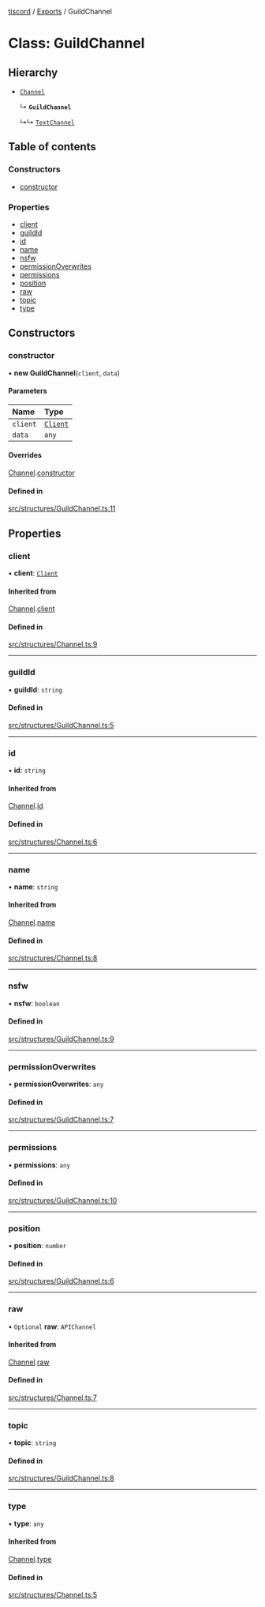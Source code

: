 [tiscord](../README.md) / [Exports](../modules.md) / GuildChannel

# Class: GuildChannel

## Hierarchy

- [`Channel`](Channel.md)

  ↳ **`GuildChannel`**

  ↳↳ [`TextChannel`](TextChannel.md)

## Table of contents

### Constructors

- [constructor](GuildChannel.md#constructor)

### Properties

- [client](GuildChannel.md#client)
- [guildId](GuildChannel.md#guildid)
- [id](GuildChannel.md#id)
- [name](GuildChannel.md#name)
- [nsfw](GuildChannel.md#nsfw)
- [permissionOverwrites](GuildChannel.md#permissionoverwrites)
- [permissions](GuildChannel.md#permissions)
- [position](GuildChannel.md#position)
- [raw](GuildChannel.md#raw)
- [topic](GuildChannel.md#topic)
- [type](GuildChannel.md#type)

## Constructors

### constructor

• **new GuildChannel**(`client`, `data`)

#### Parameters

| Name | Type |
| :------ | :------ |
| `client` | [`Client`](Client.md) |
| `data` | `any` |

#### Overrides

[Channel](Channel.md).[constructor](Channel.md#constructor)

#### Defined in

[src/structures/GuildChannel.ts:11](https://github.com/xiboon/tiscord/blob/2dcfba7/src/structures/GuildChannel.ts#L11)

## Properties

### client

• **client**: [`Client`](Client.md)

#### Inherited from

[Channel](Channel.md).[client](Channel.md#client)

#### Defined in

[src/structures/Channel.ts:9](https://github.com/xiboon/tiscord/blob/2dcfba7/src/structures/Channel.ts#L9)

___

### guildId

• **guildId**: `string`

#### Defined in

[src/structures/GuildChannel.ts:5](https://github.com/xiboon/tiscord/blob/2dcfba7/src/structures/GuildChannel.ts#L5)

___

### id

• **id**: `string`

#### Inherited from

[Channel](Channel.md).[id](Channel.md#id)

#### Defined in

[src/structures/Channel.ts:6](https://github.com/xiboon/tiscord/blob/2dcfba7/src/structures/Channel.ts#L6)

___

### name

• **name**: `string`

#### Inherited from

[Channel](Channel.md).[name](Channel.md#name)

#### Defined in

[src/structures/Channel.ts:8](https://github.com/xiboon/tiscord/blob/2dcfba7/src/structures/Channel.ts#L8)

___

### nsfw

• **nsfw**: `boolean`

#### Defined in

[src/structures/GuildChannel.ts:9](https://github.com/xiboon/tiscord/blob/2dcfba7/src/structures/GuildChannel.ts#L9)

___

### permissionOverwrites

• **permissionOverwrites**: `any`

#### Defined in

[src/structures/GuildChannel.ts:7](https://github.com/xiboon/tiscord/blob/2dcfba7/src/structures/GuildChannel.ts#L7)

___

### permissions

• **permissions**: `any`

#### Defined in

[src/structures/GuildChannel.ts:10](https://github.com/xiboon/tiscord/blob/2dcfba7/src/structures/GuildChannel.ts#L10)

___

### position

• **position**: `number`

#### Defined in

[src/structures/GuildChannel.ts:6](https://github.com/xiboon/tiscord/blob/2dcfba7/src/structures/GuildChannel.ts#L6)

___

### raw

• `Optional` **raw**: `APIChannel`

#### Inherited from

[Channel](Channel.md).[raw](Channel.md#raw)

#### Defined in

[src/structures/Channel.ts:7](https://github.com/xiboon/tiscord/blob/2dcfba7/src/structures/Channel.ts#L7)

___

### topic

• **topic**: `string`

#### Defined in

[src/structures/GuildChannel.ts:8](https://github.com/xiboon/tiscord/blob/2dcfba7/src/structures/GuildChannel.ts#L8)

___

### type

• **type**: `any`

#### Inherited from

[Channel](Channel.md).[type](Channel.md#type)

#### Defined in

[src/structures/Channel.ts:5](https://github.com/xiboon/tiscord/blob/2dcfba7/src/structures/Channel.ts#L5)
